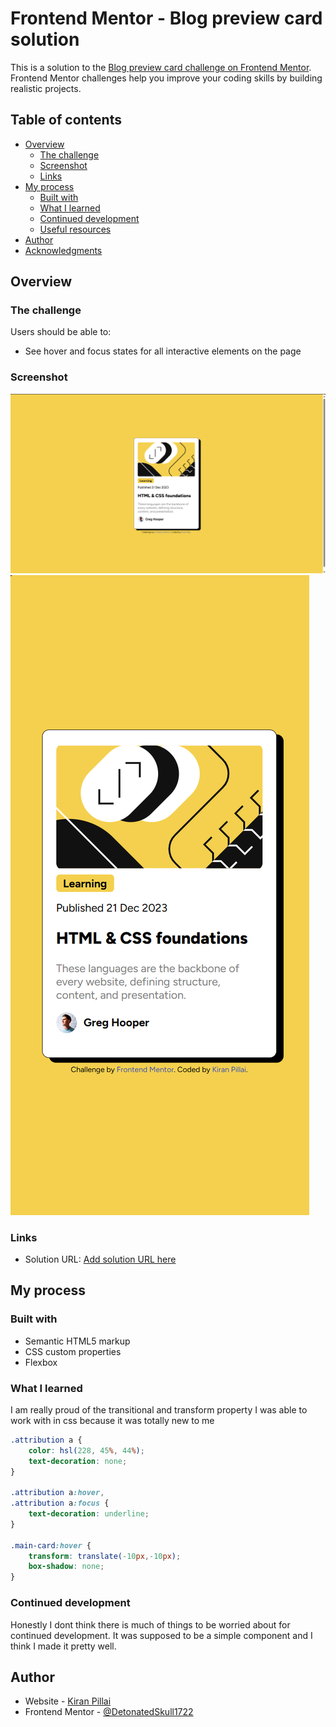# Frontend Mentor - Blog preview card solution

This is a solution to the [Blog preview card challenge on Frontend Mentor](https://www.frontendmentor.io/challenges/blog-preview-card-ckPaj01IcS). Frontend Mentor challenges help you improve your coding skills by building realistic projects. 

## Table of contents

- [Overview](#overview)
  - [The challenge](#the-challenge)
  - [Screenshot](#screenshot)
  - [Links](#links)
- [My process](#my-process)
  - [Built with](#built-with)
  - [What I learned](#what-i-learned)
  - [Continued development](#continued-development)
  - [Useful resources](#useful-resources)
- [Author](#author)
- [Acknowledgments](#acknowledgments)

## Overview

### The challenge

Users should be able to:

- See hover and focus states for all interactive elements on the page

### Screenshot

![](./Desktop-view.png)
![](./Mobile-view.png)

### Links

- Solution URL: [Add solution URL here](https://github.com/DetonatedSkull1722/FrontEndMentor-Practise/tree/main/blog-preview-card-main)

## My process

### Built with

- Semantic HTML5 markup
- CSS custom properties
- Flexbox

### What I learned

I am really proud of the transitional and transform property I was able to work with in css because it was totally new to me 

```css
.attribution a {
    color: hsl(228, 45%, 44%);
    text-decoration: none;
}

.attribution a:hover,
.attribution a:focus {
    text-decoration: underline;
}

.main-card:hover {
    transform: translate(-10px,-10px);
    box-shadow: none;
}
```

### Continued development

Honestly I dont think there is much of things to be worried about for continued development. It was supposed to be a simple component and I think I made it pretty well.

## Author

- Website - [Kiran Pillai](https://www.linkedin.com/in/kiran-pillai-492523242/)
- Frontend Mentor - [@DetonatedSkull1722](https://www.frontendmentor.io/profile/DetonatedSkull1722)
